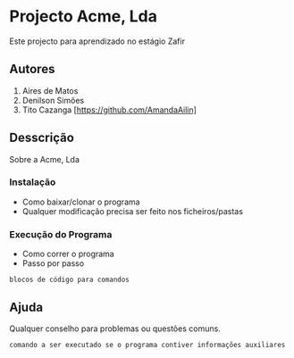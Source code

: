 # Projecto Acme, Lda

Este projecto para aprendizado no estágio Zafir

## Autores
1. Aires de Matos
2. Denilson Simões
3. Tito Cazanga [https://github.com/AmandaAilin]


## Desscrição

Sobre a Acme, Lda


### Instalação

* Como baixar/clonar o programa
* Qualquer modificação precisa ser feito nos ficheiros/pastas

### Execução do Programa

* Como correr o programa
* Passo por passo

```
blocos de código para comandos
```

## Ajuda

Qualquer conselho para problemas ou questões comuns.
```
comando a ser executado se o programa contiver informações auxiliares
```

